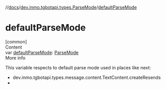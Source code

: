 //[docs](../../index.md)/[dev.inmo.tgbotapi.types.ParseMode](index.md)/[defaultParseMode](default-parse-mode.md)



# defaultParseMode  
[common]  
Content  
var [defaultParseMode](default-parse-mode.md): [ParseMode](-parse-mode/index.md)  
More info  


This variable respects to default parse mode used in places like next:

<ul><li>dev.inmo.tgbotapi.types.message.content.TextContent.createResends</li><li></li></ul>  



